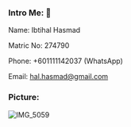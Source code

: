 ### Intro Me: 👋
Name: Ibtihal Hasmad

Matric No: 274790

Phone: +601111142037 (WhatsApp)

Email: hal.hasmad@gmail.com


### Picture:

![IMG_5059](https://user-images.githubusercontent.com/78009211/198646633-724bb2ae-ba6f-43d0-b7eb-7394a5c02f27.JPG)


